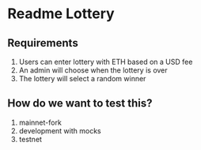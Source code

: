# Readme Lottery
## Requirements
1. Users can enter lottery with ETH based on a USD fee
2. An admin will choose when the lottery is over
3. The lottery will select a random winner


## How do we want to test this?
1. mainnet-fork
2. development with mocks
3. testnet